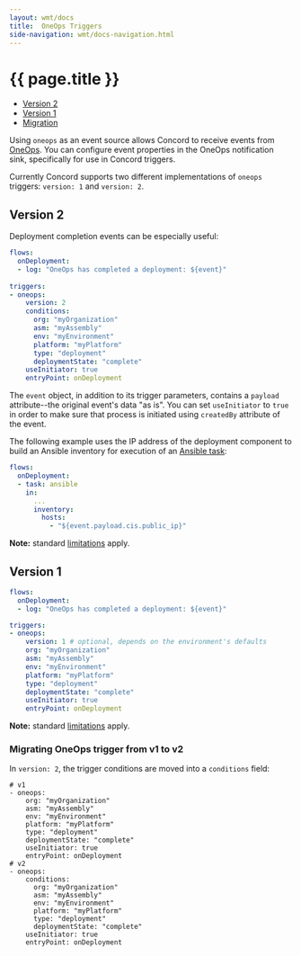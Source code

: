 ```yaml
---
layout: wmt/docs
title:  OneOps Triggers
side-navigation: wmt/docs-navigation.html
---
```


# {{ page.title }}

- [Version 2](#oneops-v2)
- [Version 1](#oneops-v1)
- [Migration](#oneops-migration)

Using `oneops` as an event source allows Concord to receive events from
[OneOps](https://oneops.com). You can configure event properties in the OneOps
notification sink, specifically for use in Concord triggers.

Currently Concord supports two different implementations of `oneops` triggers:
`version: 1` and `version: 2`.

<a name="oneops-v2"/>

## Version 2

Deployment completion events can be especially useful:

```yaml
flows:
  onDeployment:
  - log: "OneOps has completed a deployment: ${event}"
  
triggers:
- oneops:
    version: 2
    conditions:
      org: "myOrganization"
      asm: "myAssembly"
      env: "myEnvironment"
      platform: "myPlatform"
      type: "deployment"
      deploymentState: "complete"
    useInitiator: true
    entryPoint: onDeployment
```

The `event` object, in addition to its trigger parameters, contains a `payload`
attribute--the original event's data "as is". You can set `useInitiator` to
`true` in order to make sure that process is initiated using `createdBy`
attribute of the event.

The following example uses the IP address of the deployment component to build 
an Ansible inventory for execution of an [Ansible task](../plugins/ansible.html):

```yaml
flows:
  onDeployment:
  - task: ansible
    in:
      ...
      inventory:
        hosts:
          - "${event.payload.cis.public_ip}"
```

**Note:** standard [limitations](./index.html#limitations) apply.

<a name="oneops-v1"/>

## Version 1

```yaml
flows:
  onDeployment:
  - log: "OneOps has completed a deployment: ${event}"

triggers:
- oneops:
    version: 1 # optional, depends on the environment's defaults
    org: "myOrganization"
    asm: "myAssembly"
    env: "myEnvironment"
    platform: "myPlatform"
    type: "deployment"
    deploymentState: "complete"
    useInitiator: true
    entryPoint: onDeployment
```

**Note:** standard [limitations](./index.html#limitations) apply.

<a name="oneops-migration"/>

### Migrating OneOps trigger from v1 to v2

In `version: 2`, the trigger conditions are moved into a `conditions` field:

```
# v1
- oneops:
    org: "myOrganization"
    asm: "myAssembly"
    env: "myEnvironment"
    platform: "myPlatform"
    type: "deployment"
    deploymentState: "complete"
    useInitiator: true
    entryPoint: onDeployment
# v2
- oneops:
    conditions:
      org: "myOrganization"
      asm: "myAssembly"
      env: "myEnvironment"
      platform: "myPlatform"
      type: "deployment"
      deploymentState: "complete"
    useInitiator: true
    entryPoint: onDeployment
```
